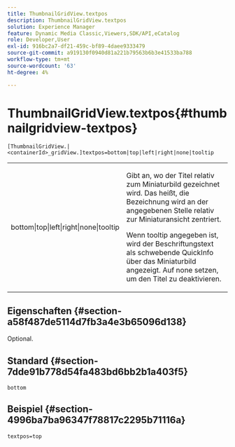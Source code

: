 ```yaml
---
title: ThumbnailGridView.textpos
description: ThumbnailGridView.textpos
solution: Experience Manager
feature: Dynamic Media Classic,Viewers,SDK/API,eCatalog
role: Developer,User
exl-id: 916bc2a7-df21-459c-bf89-4daee9333479
source-git-commit: a919130f0940d81a221b79563b6b3e41533ba788
workflow-type: tm+mt
source-wordcount: '63'
ht-degree: 4%

---
```


# ThumbnailGridView.textpos{#thumbnailgridview-textpos}

`[ThumbnailGridView.|<containerId>_gridView.]textpos=bottom|top|left|right|none|tooltip`

<table id="table_1BEBE260769B4A0C9E9F5016D2FA68A0"> 
 <tbody> 
  <tr> 
   <td> <p> <span class="codeph"> bottom|top|left|right|none|tooltip</span> </p> </td> 
   <td> <p> Gibt an, wo der Titel relativ zum Miniaturbild gezeichnet wird. Das heißt, die Bezeichnung wird an der angegebenen Stelle relativ zur Miniaturansicht zentriert. </p> <p>Wenn <span class="codeph"> tooltip</span> angegeben ist, wird der Beschriftungstext als schwebende QuickInfo über das Miniaturbild angezeigt. Auf <span class="codeph"> none</span> setzen, um den Titel zu deaktivieren. </p> </td> 
  </tr> 
 </tbody> 
</table>

## Eigenschaften {#section-a58f487de5114d7fb3a4e3b65096d138}

Optional.

## Standard {#section-7dde91b778d54fa483bd6bb2b1a403f5}

`bottom`

## Beispiel {#section-4996ba7ba96347f78817c2295b71116a}

`textpos=top`
